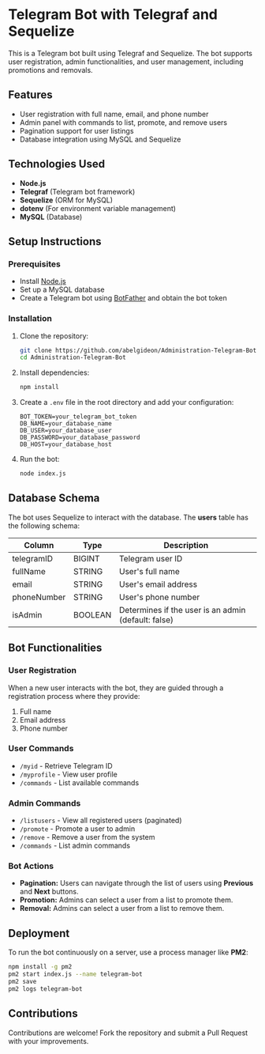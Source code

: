 # Telegram Bot with Telegraf and Sequelize

This is a Telegram bot built using Telegraf and Sequelize. The bot supports user registration, admin functionalities, and user management, including promotions and removals.

## Features
- User registration with full name, email, and phone number
- Admin panel with commands to list, promote, and remove users
- Pagination support for user listings
- Database integration using MySQL and Sequelize

## Technologies Used
- **Node.js**
- **Telegraf** (Telegram bot framework)
- **Sequelize** (ORM for MySQL)
- **dotenv** (For environment variable management)
- **MySQL** (Database)

## Setup Instructions
### Prerequisites
- Install [Node.js](https://nodejs.org/)
- Set up a MySQL database
- Create a Telegram bot using [BotFather](https://t.me/botfather) and obtain the bot token

### Installation
1. Clone the repository:
   ```sh
   git clone https://github.com/abelgideon/Administration-Telegram-Bot
   cd Administration-Telegram-Bot
   ```
2. Install dependencies:
   ```sh
   npm install
   ```
3. Create a `.env` file in the root directory and add your configuration:
   ```env
   BOT_TOKEN=your_telegram_bot_token
   DB_NAME=your_database_name
   DB_USER=your_database_user
   DB_PASSWORD=your_database_password
   DB_HOST=your_database_host
   ```
4. Run the bot:
   ```sh
   node index.js
   ```

## Database Schema
The bot uses Sequelize to interact with the database. The **users** table has the following schema:

| Column      | Type        | Description |
|------------|------------|-------------|
| telegramID | BIGINT     | Telegram user ID |
| fullName   | STRING     | User's full name |
| email      | STRING     | User's email address |
| phoneNumber | STRING     | User's phone number |
| isAdmin    | BOOLEAN    | Determines if the user is an admin (default: false) |

## Bot Functionalities
### User Registration
When a new user interacts with the bot, they are guided through a registration process where they provide:
1. Full name
2. Email address
3. Phone number

### User Commands
- `/myid` - Retrieve Telegram ID
- `/myprofile` - View user profile
- `/commands` - List available commands

### Admin Commands
- `/listusers` - View all registered users (paginated)
- `/promote` - Promote a user to admin
- `/remove` - Remove a user from the system
- `/commands` - List admin commands

### Bot Actions
- **Pagination:** Users can navigate through the list of users using **Previous** and **Next** buttons.
- **Promotion:** Admins can select a user from a list to promote them.
- **Removal:** Admins can select a user from a list to remove them.

## Deployment
To run the bot continuously on a server, use a process manager like **PM2**:
```sh
npm install -g pm2
pm2 start index.js --name telegram-bot
pm2 save
pm2 logs telegram-bot
```

## Contributions

Contributions are welcome! Fork the repository and submit a Pull Request with your improvements.